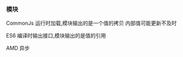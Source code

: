 ### 模块

CommonJs 
      运行时加载,模块输出的是一个值的拷贝
      内部值可能更新不及时

ES6 
      编译时输出接口,模块输出的是值的引用

AMD 
      异步
